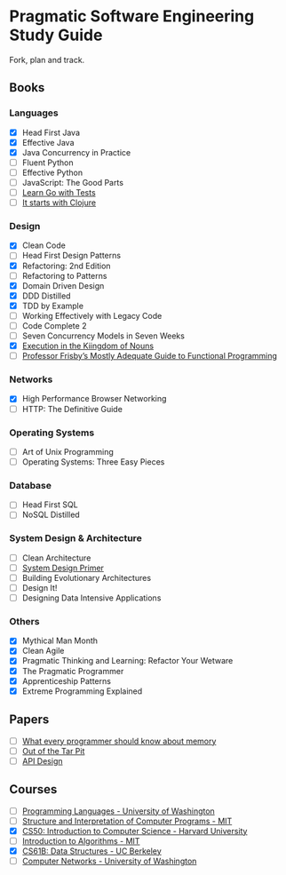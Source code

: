 # Pragmatic Software Engineering Study Guide
Fork, plan and track.

## Books
### Languages
- [x] Head First Java
- [x] Effective Java
- [x] Java Concurrency in Practice
- [ ] Fluent Python
- [ ] Effective Python
- [ ] JavaScript: The Good Parts
- [ ] [Learn Go with Tests](https://quii.gitbook.io/learn-go-with-tests/)
- [ ] [It starts with Clojure](https://github.com/anan44/it-starts-with-clojure)

### Design
- [x] Clean Code
- [ ] Head First Design Patterns
- [x] Refactoring: 2nd Edition
- [ ] Refactoring to Patterns
- [x] Domain Driven Design
- [x] DDD Distilled
- [x] TDD by Example
- [ ] Working Effectively with Legacy Code
- [ ] Code Complete 2
- [ ] Seven Concurrency Models in Seven Weeks
- [x] [Execution in the Kiingdom of Nouns](https://www.eecis.udel.edu/~decker/courses/280f07/paper/KingJava.pdf)
- [ ] [Professor Frisby’s Mostly Adequate Guide to Functional Programming](https://mostly-adequate.gitbooks.io/mostly-adequate-guide/)

### Networks
- [x] High Performance Browser Networking
- [ ] HTTP: The Definitive Guide

### Operating Systems
- [ ] Art of Unix Programming
- [ ] Operating Systems: Three Easy Pieces

### Database
- [ ] Head First SQL
- [ ] NoSQL Distilled

### System Design & Architecture
- [ ] Clean Architecture
- [ ] [System Design Primer](https://github.com/donnemartin/system-design-primer)
- [ ] Building Evolutionary Architectures
- [ ] Design It!
- [ ] Designing Data Intensive Applications

### Others
- [x] Mythical Man Month
- [x] Clean Agile
- [x] Pragmatic Thinking and Learning: Refactor Your Wetware
- [x] The Pragmatic Programmer
- [x] Apprenticeship Patterns
- [x] Extreme Programming Explained

## Papers
- [ ] [What every programmer should know about memory](https://people.freebsd.org/~lstewart/articles/cpumemory.pdf)
- [ ] [Out of the Tar Pit](https://github.com/papers-we-love/papers-we-love/blob/master/design/out-of-the-tar-pit.pdf)
- [ ] [API Design](https://github.com/papers-we-love/papers-we-love/blob/master/api_design/api-design.pdf)

## Courses
- [ ] [Programming Languages - University of Washington](https://www.coursera.org/learn/programming-languages/)
- [ ] [Structure and Interpretation of Computer Programs - MIT](https://ocw.mit.edu/courses/electrical-engineering-and-computer-science/6-001-structure-and-interpretation-of-computer-programs-spring-2005/video-lectures/)
- [x] [CS50: Introduction to Computer Science - Harvard University](https://www.youtube.com/playlist?list=PLhQjrBD2T382VRUw5ZpSxQSFrxMOdFObl)
- [ ] [Introduction to Algorithms - MIT](https://www.youtube.com/playlist?list=PLUl4u3cNGP61Oq3tWYp6V_F-5jb5L2iHb)
- [x] [CS61B: Data Structures - UC Berkeley](https://www.youtube.com/playlist?list=PLGEPPJVr9TfOt404VxZaQK-hLkcbCrTyP)
- [ ] [Computer Networks - University of Washington](https://www.youtube.com/playlist?list=PLVEo1P9gAninM7KwP1KKolfMQdNs6P6Am)
